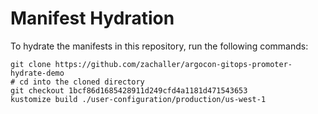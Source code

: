 # Manifest Hydration

To hydrate the manifests in this repository, run the following commands:

```shell
git clone https://github.com/zachaller/argocon-gitops-promoter-hydrate-demo
# cd into the cloned directory
git checkout 1bcf86d1685428911d249cfd4a1181d471543653
kustomize build ./user-configuration/production/us-west-1
```
